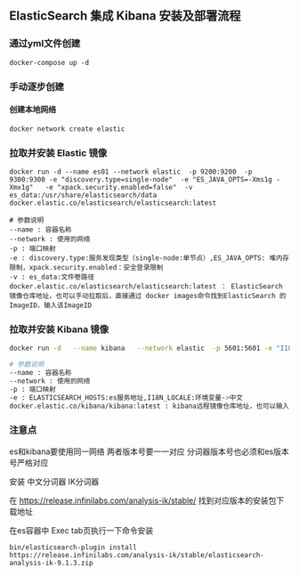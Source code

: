 ﻿## ElasticSearch 集成 Kibana 安装及部署流程


### 通过yml文件创建
```
docker-compose up -d
```

### 手动逐步创建

#### 创建本地网络
```
docker network create elastic
```

### 拉取并安装 Elastic 镜像
```
docker run -d --name es01 --network elastic  -p 9200:9200  -p 9300:9300 -e "discovery.type=single-node"  -e "ES_JAVA_OPTS=-Xms1g -Xmx1g"   -e "xpack.security.enabled=false"  -v es_data:/usr/share/elasticsearch/data docker.elastic.co/elasticsearch/elasticsearch:latest

# 参数说明
--name : 容器名称
--network : 使用的网络
-p : 端口映射
-e : discovery.type:服务发现类型（single-node:单节点）,ES_JAVA_OPTS: 堆内存限制，xpack.security.enabled：安全登录限制
-v : es_data:文件卷路径
docker.elastic.co/elasticsearch/elasticsearch:latest ： ElasticSearch 镜像仓库地址，也可以手动拉取后，直接通过 docker images命令找到ElasticSearch 的 ImageID，输入该ImageID
```

### 拉取并安装 Kibana 镜像
```bash
docker run -d   --name kibana   --network elastic  -p 5601:5601 -e "I18N_LOCALE=zh-CN" -e ELASTICSEARCH_HOSTS=http://es01:9200   docker.elastic.co/kibana/kibana:latest

# 参数说明
--name : 容器名称
--network : 使用的网络
-p : 端口映射
-e : ELASTICSEARCH_HOSTS:es服务地址,I18N_LOCALE:环境变量->中文
docker.elastic.co/kibana/kibana:latest : kibana远程镜像仓库地址，也可以输入kibana本地ImageID
```

### 注意点
es和kibana要使用同一网络
两者版本号要一一对应
分词器版本号也必须和es版本号严格对应

安装 中文分词器 IK分词器

在 https://release.infinilabs.com/analysis-ik/stable/ 找到对应版本的安装包下载地址

在es容器中 Exec tab页执行一下命令安装
```
bin/elasticsearch-plugin install https://release.infinilabs.com/analysis-ik/stable/elasticsearch-analysis-ik-9.1.3.zip
```
